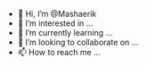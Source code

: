 - 👋 Hi, I’m @Mashaerik
- 👀 I’m interested in ...
- 🌱 I’m currently learning ...
- 💞️ I’m looking to collaborate on ...
- 📫 How to reach me ...

<!---
Mashaerik/Mashaerik is a ✨ special ✨ repository because its `README.md` (this file) appears on your GitHub profile.
You can click the Preview link to take a look at your changes.
--->
